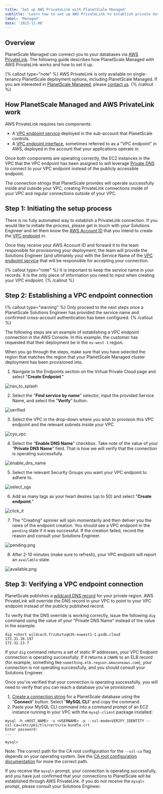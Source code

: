 ```yaml
---
title: 'Set up AWS PrivateLink with PlanetScale Managed'
subtitle: 'Learn how to set up AWS PrivateLink to establish private database connectivity with PlanetScale Managed.'
label: 'Managed'
date: '2023-11-08'
---
```


## Overview

PlanetScale Managed can connect you to your databases via [AWS PrivateLink](https://aws.amazon.com/privatelink/). The following guide describes how PlanetScale Managed with AWS PrivateLink works and how to set it up.

{% callout type="note" %}
AWS PrivateLink is only available on single-tenancy PlanetScale deployment options, including PlanetScale Managed. If you are interested in [PlanetScale Managed](/docs/enterprise/managed/overview), please [contact us](/contact).
{% /callout %}

## How PlanetScale Managed and AWS PrivateLink work

AWS PrivateLink requires two components:

- A [VPC endpoint service](https://docs.aws.amazon.com/vpc/latest/privatelink/endpoint-service-overview.html) deployed in the sub-account that PlanetScale controls.
- A [VPC endpoint interface](https://docs.aws.amazon.com/vpc/latest/privatelink/vpce-interface.html), sometimes referred to as a "VPC endpoint" in AWS, deployed in the account that your applications operate in.

Once both components are operating correctly, the EC2 instances in the VPC that the VPC endpoint has been assigned to will leverage [Private DNS](https://docs.aws.amazon.com/vpc/latest/privatelink/vpce-interface.html#vpce-private-dns) to connect to your VPC endpoint instead of the publicly accessible endpoint.

The connection strings that PlanetScale provides will operate successfully inside and outside your VPC, creating PrivateLink connections inside of your VPC and regular connections outside of your VPC.

## Step 1: Initiating the setup process

There is no fully automated way to establish a PrivateLink connection. If you would like to initiate the process, please get in touch with your Solutions Engineer and let them know the [AWS Account ID](https://docs.aws.amazon.com/IAM/latest/UserGuide/console_account-alias.html) that you intend to create the [VPC endpoint](https://docs.aws.amazon.com/vpc/latest/privatelink/vpc-endpoints.html) in.

Once they receive your AWS Account ID and forward it to the team responsible for provisioning your deployment, the team will provide the Solutions Engineer (and ultimately you) with the Service Name of the [VPC endpoint service](https://docs.aws.amazon.com/vpc/latest/privatelink/endpoint-service-overview.html) that will be responsible for accepting your connection.

{% callout type="note" %}
It is important to keep the service name in your records. It is the only piece of information you need to input when creating your VPC endpoint.
{% /callout %}

## Step 2: Establishing a VPC endpoint connection

{% callout type="warning" %}
Only proceed to the next steps once a PlanetScale Solutions Engineer has provided the service name and confirmed cross-account authentication has been configured.
{% /callout %}

The following steps are an example of establishing a VPC endpoint connection in the AWS Console. In this example, the customer has requested that their deployment be in the `eu-west-1` region.

When you go through the steps, make sure that you have selected the region that matches the region that your PlanetScale Managed cluster deployment has been provisioned into.

1. Navigate to the Endpoints section on the Virtual Private Cloud page and select "**Create Endpoint**."

![nav_to_splash](/assets/docs/managed/aws/privatelink/nav_to_splash.png)

2. Select the "**Find service by name**" selector, input the provided Service Name, and select the "**Verify**" button.

![verified](/assets/docs/managed/aws/privatelink/verified.png)

3. Select the VPC in the drop-down where you wish to provision this VPC endpoint and the relevant subnets inside your VPC.

![cyo_vpc](/assets/docs/managed/aws/privatelink/cyo_vpc.png)

4. Select the "**Enable DNS Name**" checkbox. Take note of the value of your "**Private DNS Name**" field. That is how we will verify that the connection is operating successfully.

![enable_dns_name](/assets/docs/managed/aws/privatelink/enable_dns_name.png)

5. Select the relevant Security Groups you want your VPC endpoint to adhere to.

![select_sgs](/assets/docs/managed/aws/privatelink/select_sgs.png)

6. Add as many tags as your heart desires (up to 50) and select "**Create endpoint**."

![click_it](/assets/docs/managed/aws/privatelink/click_it.png)

7. The "Creating" spinner will spin momentarily and then deliver you the news of the endpoint creation. You should see a VPC endpoint in the `pending` state if it was successful. If the creation failed, record the reason and consult your Solutions Engineer.

![pending.png](/assets/docs/managed/aws/privatelink/pending.png)

8. After 2-10 minutes (make sure to refresh), your VPC endpoint will report an `available` state.

![available.png](/assets/docs/managed/aws/privatelink/available.png)

## Step 3: Verifying a VPC endpoint connection

PlanetScale publishes a [wildcard DNS record](https://en.wikipedia.org/wiki/Wildcard_DNS_record) for your private region. AWS PrivateLink will override the DNS record in your VPC to point to your VPC endpoint instead of the publicly published record.

To verify that the DNS override is working correctly, issue the following `dig` command using the value of your "Private DNS Name" instead of the value in the example:

```shell
dig +short wildcard.frzzbztuqm3h-euwest1-1.psdb.cloud
172.31.16.197
172.31.13.7
```

If your `dig` command returns a set of static IP addresses, your VPC Endpoint connection is operating successfully. If it returns a `CNAME` to an ELB record (for example, something like `something.elb.region.amazoneaws.com`), your connection is not operating successfully, and you should consult your Solutions Engineer.

Once you've verified that your connection is operating successfully, you will need to verify that you can reach a database you've provisioned:

1. [Create a connection string](/docs/concepts/connection-strings#creating-a-password) for a PlanetScale database using the "**Connect**" button. Select "**MySQL CLI**" and copy the command.
2. Paste your MySQL CLI command into a command prompt of an EC2 instance running in your VPC with the `mysql-client` package installed:

```shell
mysql -h <HOST_NAME> -u <USERNAME> -p --ssl-mode=VERIFY_IDENTITY --ssl-ca=/etc/pki/tls/certs/ca-bundle.crt
Enter password:
...

mysql>
```

Note: The correct path for the CA root configuration for the `--ssl-ca` flag depends on your operating system. See the [CA root configuration documentation](/docs/concepts/secure-connections#ca-root-configuration) for more the correct path.

If you receive the `mysql>` prompt, your connection is operating successfully, and you have just confirmed that your connections to PlanetScale will be established through AWS PrivateLink. If you do not receive the `mysql>` prompt, please consult your Solutions Engineer.
